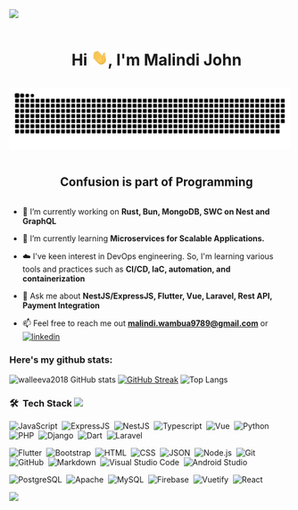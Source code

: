 <!--horizontal divider(gradiant)-->
<img src="https://user-images.githubusercontent.com/73097560/115834477-dbab4500-a447-11eb-908a-139a6edaec5c.gif">

<!--h1 without bottom border-->
<div id="user-content-toc">
  <ul align="center">
    <summary>
      <h1 style="display: inline-block">
        Hi <img src="https://raw.githubusercontent.com/KevinPatel04/KevinPatel04/master/Hi.gif" width="30px">, I'm Malindi John
      </h1><br />
<!--       <h4>Take a quick look at my <a href="https://github.com/kodiworm/kelvin-portfolio/blob/main/assets/Kelvin%20Resume.pdf" target="_blank">resume</a> for more info.</h4> -->
    </summary>
  </ul>
</div>


<!--- snake -->
<div align="center">
  <img  src="https://github.com/1999AZZAR/1999AZZAR/blob/readme/resources/img/grid-snake.svg"
       alt="snake" /></a>
</div>


<!--h2 without bottom border-->
<div id="user-content-toc">
  <ul align="center">
    <summary><h2 style="display: inline-block">Confusion is part of Programming</h2></summary>
  </ul>
</div>


<!--Intro start-->
- 🔭 I’m currently working on **Rust, Bun, MongoDB, SWC on Nest and GraphQL**

- 🌱 I’m currently learning **Microservices for Scalable Applications.**

- ☁️ I've keen interest in DevOps engineering. So, I'm learning various tools and practices such as **CI/CD, IaC, automation, and containerization**

- 💬 Ask me about **NestJS/ExpressJS, Flutter, Vue, Laravel, Rest API, Payment Integration**

- 📫 Feel free to reach me out **malindi.wambua9789@gmail.com** or <a href="https://www.linkedin.com/in/MalindiJohn/" target="_blank">
    <img align="center" src="https://user-images.githubusercontent.com/88904952/234979284-68c11d7f-1acc-4f0c-ac78-044e1037d7b0.png" alt="linkedin" height="50" width="50" />
  </a>
<!-- - <a href="https://linkedin.com/in/kelvin-maingi/"><img src="https://img.shields.io/badge/-Kelvin%20Maingi-0077B5?style=for-the-badge&logo=Linkedin&logoColor=white"/></a> -->
<!--Intro end-->

<!--
**kodiworm/kodiworm** is a ✨ _special_ ✨ repository because its `README.md` (this file) appears on your GitHub profile.

Here are some ideas to get you started:

- 🔭 I’m currently working on ...
- 🌱 I’m currently learning ...
- 👯 I’m looking to collaborate on ...
- 🤔 I’m looking for help with ...
- 💬 Ask me about ...
- 📫 How to reach me: ...
- 😄 Pronouns: ...
- ⚡ Fun fact: ...
-->


<!--- github stats (start) -->
### Here's my github stats:

![walleeva2018 GitHub stats](https://github-readme-stats.vercel.app/api?username=malindijohn&show_icons=true&theme=radical) 
[![GitHub Streak](https://github-readme-streak-stats.herokuapp.com/?user=seanbaraka&theme=radical)](https://git.io/streak-stats) 
![Top Langs](https://github-readme-stats.vercel.app/api/top-langs/?username=malindijohn&hide_progress=true)
<!--- stats (end) -->


<!--- Tech Stack (start) -->
### 🛠 &nbsp;Tech Stack <img src = "https://media2.giphy.com/media/QssGEmpkyEOhBCb7e1/giphy.gif?cid=ecf05e47a0n3gi1bfqntqmob8g9aid1oyj2wr3ds3mg700bl&rid=giphy.gif" width = 32px>

![JavaScript](https://img.shields.io/badge/-JavaScript-05122A?style=flat&logo=javascript)&nbsp;
![ExpressJS](https://img.shields.io/badge/-ExpressJS-05122A?style=flat&logo=express&logoColor=777BB4)&nbsp;
![NestJS](https://img.shields.io/badge/-NestJS-05122A?style=flat&logo=nestjs&logoColor=777BB4)&nbsp;
![Typescript](https://img.shields.io/badge/-Typescript-05122A?style=flat&logo=typescript&logoColor=007ACC)&nbsp;
![Vue](https://img.shields.io/badge/-Vue-05122A?style=flat&logo=Vue&logoColor=FFCA28)&nbsp;
![Python](https://img.shields.io/badge/-Python-05122A?style=flat&logo=python)&nbsp;
![PHP](https://img.shields.io/badge/-PHP-05122A?style=flat&logo=php&logoColor=777BB4)&nbsp;
![Django](https://img.shields.io/badge/-Django-05122A?style=flat&logo=django&logoColor=092E20)&nbsp;
![Dart](https://img.shields.io/badge/-Dart-05122A?style=flat&logo=dart&logoColor=1075C2)&nbsp;
![Laravel](https://img.shields.io/badge/-Laravel-05122A?style=flat&logo=laravel&logoColor=FF2D20)&nbsp;
<!-- ![Java](https://img.shields.io/badge/-Java-05122A?style=flat&logo=Java&logoColor=FFA518)&nbsp; -->
![Flutter](https://img.shields.io/badge/-Flutter-05122A?style=flat&logo=flutter&logoColor=02569B)&nbsp;
![Bootstrap](https://img.shields.io/badge/-Bootstrap-05122A?style=flat&logo=bootstrap&logoColor=563D7C)&nbsp;
![HTML](https://img.shields.io/badge/-HTML-05122A?style=flat&logo=HTML5)&nbsp;
![CSS](https://img.shields.io/badge/-CSS-05122A?style=flat&logo=CSS3&logoColor=1572B6)&nbsp;
![JSON](https://img.shields.io/badge/-JSON-05122A?style=flat&logo=json&logoColor=000000)&nbsp;
![Node.js](https://img.shields.io/badge/-Node.js-05122A?style=flat&logo=node.js&logoColor=339933)&nbsp;
![Git](https://img.shields.io/badge/-Git-05122A?style=flat&logo=git)&nbsp;
![GitHub](https://img.shields.io/badge/-GitHub-05122A?style=flat&logo=github)&nbsp; 
![Markdown](https://img.shields.io/badge/-Markdown-05122A?style=flat&logo=markdown)&nbsp;
![Visual Studio Code](https://img.shields.io/badge/-Visual%20Studio%20Code-05122A?style=flat&logo=visual-studio-code&logoColor=007ACC)&nbsp;
![Android Studio](https://img.shields.io/badge/-Android%20Studio-05122A?style=flat&logo=android-studio&logoColor=3DDC84)&nbsp;
<!---  ![Jupyter Notebook](https://img.shields.io/badge/-Jupyter%20Notebook-05122A?style=flat&logo=jupyter&logoColor=F37626)&nbsp;-->
<!--- ![Google Colab](https://img.shields.io/badge/-Google%20Colab-05122A?style=flat&logo=google-colab&logoColor=F9AB00)&nbsp; -->
![PostgreSQL](https://img.shields.io/badge/-PostgreSQL-05122A?style=flat&logo=postgresql&logoColor=336791)&nbsp;
![Apache](https://img.shields.io/badge/-Apache-05122A?style=flat&logo=apache&logoColor=FE6732)&nbsp;
![MySQL](https://img.shields.io/badge/-MySQL-05122A?style=flat&logo=mysql&logoColor=4479A1)&nbsp;
![Firebase](https://img.shields.io/badge/-Firebase-05122A?style=flat&logo=firebase&logoColor=FFCA28)&nbsp;
![Vuetify](https://img.shields.io/badge/-Vuetify-05122A?style=flat&logo=vuetify&logoColor=1976D2)&nbsp;
![React](https://img.shields.io/badge/-React-05122A?style=flat&logo=react&logoColor=3498DB)&nbsp;

<!--- Tech Stack (end) -->


<!--horizontal divider(gradiant)-->
<img src="https://user-images.githubusercontent.com/73097560/115834477-dbab4500-a447-11eb-908a-139a6edaec5c.gif">

